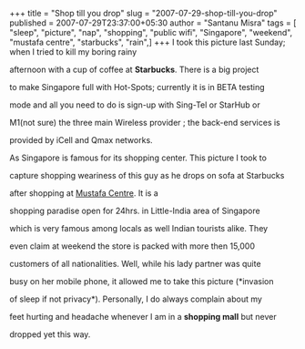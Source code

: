 +++
title = "Shop till you drop"
slug = "2007-07-29-shop-till-you-drop"
published = 2007-07-29T23:37:00+05:30
author = "Santanu Misra"
tags = [ "sleep", "picture", "nap", "shopping", "public wifi", "Singapore", "weekend", "mustafa centre", "starbucks", "rain",]
+++
I took this picture last Sunday; when I tried to kill my boring rainy

afternoon with a cup of coffee at **Starbucks**. There is a big project

to make Singapore full with Hot-Spots; currently it is in BETA testing

mode and all you need to do is sign-up with Sing-Tel or StarHub or

M1(not sure) the three main Wireless provider ; the back-end services is

provided by iCell and Qmax networks.



As Singapore is famous for its shopping center. This picture I took to

capture shopping weariness of this guy as he drops on sofa at Starbucks

after shopping at [Mustafa Centre](http://www.mustafa.com.sg/). It is a

shopping paradise open for 24hrs. in Little-India area of Singapore

which is very famous among locals as well Indian tourists alike. They

even claim at weekend the store is packed with more then 15,000

customers of all nationalities. Well, while his lady partner was quite

busy on her mobile phone, it allowed me to take this picture (*invasion

of sleep if not privacy*). Personally, I do always complain about my

feet hurting and headache whenever I am in a **shopping mall** but never

dropped yet this way.
